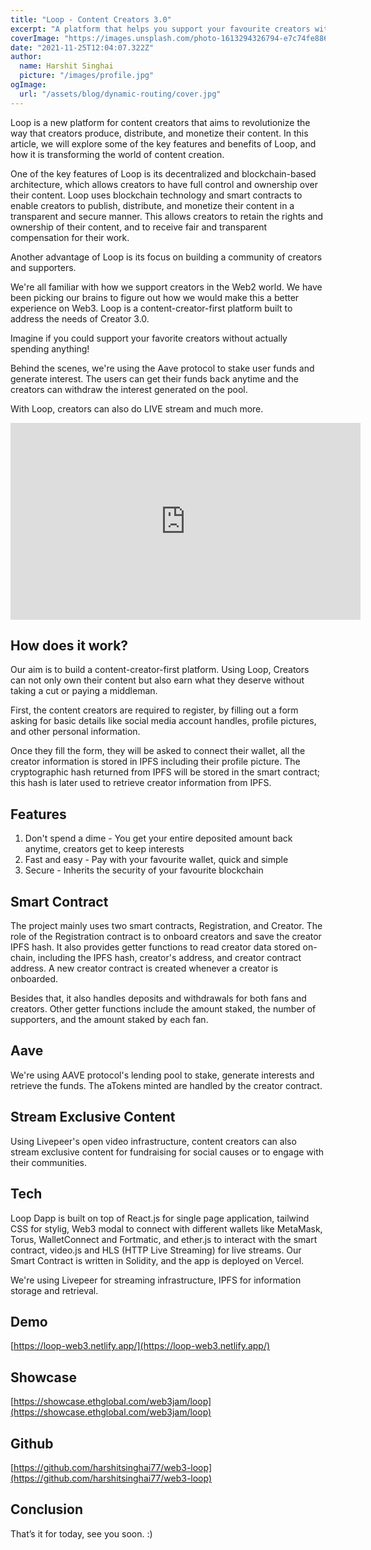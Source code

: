 ```yaml
---
title: "Loop - Content Creators 3.0"
excerpt: "A platform that helps you support your favourite creators without draining your pockets. Loop is a new platform for content creators that aims to revolutionize the way that creators produce, distribute, and monetize their content. In this article, we will explore some of the key features and benefits of Loop, and how it is transforming the world of content creation."
coverImage: "https://images.unsplash.com/photo-1613294326794-e7c74fe886e2?ixlib=rb-1.2.1&ixid=MnwxMjA3fDB8MHxwaG90by1wYWdlfHx8fGVufDB8fHx8&auto=format&fit=crop&w=870&q=80"
date: "2021-11-25T12:04:07.322Z"
author:
  name: Harshit Singhai
  picture: "/images/profile.jpg"
ogImage:
  url: "/assets/blog/dynamic-routing/cover.jpg"
---
```


Loop is a new platform for content creators that aims to revolutionize the way that creators produce, distribute, and monetize their content. In this article, we will explore some of the key features and benefits of Loop, and how it is transforming the world of content creation.

One of the key features of Loop is its decentralized and blockchain-based architecture, which allows creators to have full control and ownership over their content. Loop uses blockchain technology and smart contracts to enable creators to publish, distribute, and monetize their content in a transparent and secure manner. This allows creators to retain the rights and ownership of their content, and to receive fair and transparent compensation for their work.

Another advantage of Loop is its focus on building a community of creators and supporters.

We're all familiar with how we support creators in the Web2 world. We have been picking our brains to figure out how we would make this a better experience on Web3. Loop is a content-creator-first platform built to address the needs of Creator 3.0.

Imagine if you could support your favorite creators without actually spending anything!

Behind the scenes, we're using the Aave protocol to stake user funds and generate interest. The users can get their funds back anytime and the creators can withdraw the interest generated on the pool.

With Loop, creators can also do LIVE stream and much more.

<iframe width="560" height="315" src="https://www.youtube.com/embed/rM7JOhKNZjY" title="YouTube video player" frameborder="0" allow="accelerometer; autoplay; clipboard-write; encrypted-media; gyroscope; picture-in-picture" allowfullscreen></iframe>

## How does it work?

Our aim is to build a content-creator-first platform. Using Loop, Creators can not only own their content but also earn what they deserve without taking a cut or paying a middleman.

First, the content creators are required to register, by filling out a form asking for basic details like social media account handles, profile pictures, and other personal information.

Once they fill the form, they will be asked to connect their wallet, all the creator information is stored in IPFS including their profile picture. The cryptographic hash returned from IPFS will be stored in the smart contract; this hash is later used to retrieve creator information from IPFS.

## Features

1. Don't spend a dime - You get your entire deposited amount back anytime, creators get to keep interests
2. Fast and easy - Pay with your favourite wallet, quick and simple
3. Secure - Inherits the security of your favourite blockchain

## Smart Contract

The project mainly uses two smart contracts, Registration, and Creator. The role of the Registration contract is to onboard creators and save the creator IPFS hash. It also provides getter functions to read creator data stored on-chain, including the IPFS hash, creator's address, and creator contract address. A new creator contract is created whenever a creator is onboarded.

Besides that, it also handles deposits and withdrawals for both fans and creators. Other getter functions include the amount staked, the number of supporters, and the amount staked by each fan.

## Aave

We're using AAVE protocol's lending pool to stake, generate interests and retrieve the funds. The aTokens minted are handled by the creator contract.

## Stream Exclusive Content

Using Livepeer's open video infrastructure, content creators can also stream exclusive content for fundraising for social causes or to engage with their communities.

## Tech

Loop Dapp is built on top of React.js for single page application, tailwind CSS for stylig, Web3 modal to connect with different wallets like MetaMask, Torus, WalletConnect and Fortmatic, and ether.js to interact with the smart contract, video.js and HLS (HTTP Live Streaming) for live streams. Our Smart Contract is written in Solidity, and the app is deployed on Vercel.

We're using Livepeer for streaming infrastructure, IPFS for information storage and retrieval.

## Demo

[https://loop-web3.netlify.app/](https://loop-web3.netlify.app/)

## Showcase

[https://showcase.ethglobal.com/web3jam/loop](https://showcase.ethglobal.com/web3jam/loop)

## Github

[https://github.com/harshitsinghai77/web3-loop](https://github.com/harshitsinghai77/web3-loop)

## Conclusion

That’s it for today, see you soon. :)
